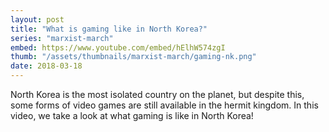 ```yaml
---
layout: post
title: "What is gaming like in North Korea?"
series: "marxist-march"
embed: https://www.youtube.com/embed/hElhW574zgI
thumb: "/assets/thumbnails/marxist-march/gaming-nk.png"
date: 2018-03-18
---
```


North Korea is the most isolated country on the planet, but despite this, some forms of video games are still available in the hermit kingdom. In this video, we take a look at what gaming is like in North Korea!

